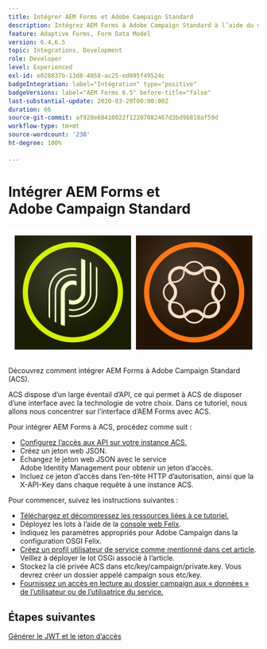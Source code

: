 ```yaml
---
title: Intégrer AEM Forms et Adobe Campaign Standard
description: Intégrez AEM Forms à Adobe Campaign Standard à l’aide du modèle de données de formulaire AEM Forms pour récupérer les informations de profil de campagne ACS, etc.
feature: Adaptive Forms, Form Data Model
version: 6.4,6.5
topic: Integrations, Development
role: Developer
level: Experienced
exl-id: e028837b-13d8-4058-ac25-ed095f49524c
badgeIntegration: label="Intégration" type="positive"
badgeVersions: label="AEM Forms 6.5" before-title="false"
last-substantial-update: 2020-03-20T00:00:00Z
duration: 66
source-git-commit: af928e60410022f12207082467d3bd9b818af59d
workflow-type: tm+mt
source-wordcount: '238'
ht-degree: 100%

---
```


# Intégrer AEM Forms et Adobe Campaign Standard

![formsandcampaign](assets/helpx-cards-forms.png)

Découvrez comment intégrer AEM Forms à Adobe Campaign Standard (ACS).

ACS dispose d’un large éventail d’API, ce qui permet à ACS de disposer d’une interface avec la technologie de votre choix. Dans ce tutoriel, nous allons nous concentrer sur l’interface d’AEM Forms avec ACS.

Pour intégrer AEM Forms à ACS, procédez comme suit :

* [Configurez l’accès aux API sur votre instance ACS.](https://experienceleague.adobe.com/docs/campaign-standard/using/working-with-apis/get-started-apis.html?lang=fr)
* Créez un jeton web JSON.
* Échangez le jeton web JSON avec le service Adobe Identity Management pour obtenir un jeton d’accès.
* Incluez ce jeton d’accès dans l’en-tête HTTP d’autorisation, ainsi que la X-API-Key dans chaque requête à une instance ACS.

Pour commencer, suivez les instructions suivantes :

* [Téléchargez et décompressez les ressources liées à ce tutoriel.](assets/aem-forms-and-acs-bundles.zip)
* Déployez les lots à l’aide de la [console web Felix](http://localhost:4502/system/console/bundles).
* Indiquez les paramètres appropriés pour Adobe Campaign dans la configuration OSGI Felix.
* [Créez un profil utilisateur de service comme mentionné dans cet article](/help/forms/adaptive-forms/service-user-tutorial-develop.md). Veillez à déployer le lot OSGi associé à l’article.
* Stockez la clé privée ACS dans etc/key/campaign/private.key. Vous devrez créer un dossier appelé campaign sous etc/key.
* [Fournissez un accès en lecture au dossier campaign aux « données » de l’utilisateur ou de l’utilisatrice du service.](http://localhost:4502/useradmin)

## Étapes suivantes

[Générer le JWT et le jeton d’accès](partone.md)
